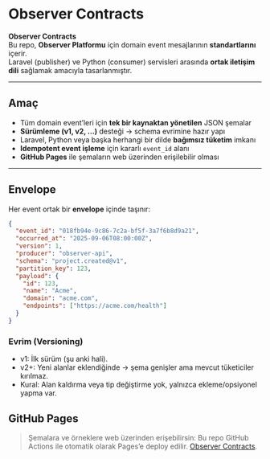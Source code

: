# Observer Contracts

 **Observer Contracts**  
Bu repo, **Observer Platformu** için domain event mesajlarının **standartlarını** içerir.  
Laravel (publisher) ve Python (consumer) servisleri arasında **ortak iletişim dili** sağlamak amacıyla tasarlanmıştır.

---

##  Amaç

- Tüm domain event’leri için **tek bir kaynaktan yönetilen** JSON şemalar
- **Sürümleme (v1, v2, …)** desteği → schema evrimine hazır yapı
- Laravel, Python veya başka herhangi bir dilde **bağımsız tüketim** imkanı
- **Idempotent event işleme** için kararlı `event_id` alanı
- **GitHub Pages** ile şemaların web üzerinden erişilebilir olması

---

## Envelope

Her event ortak bir **envelope** içinde taşınır:

```json
{
  "event_id": "018fb94e-9c86-7c2a-bf5f-3a7f6b8d9a21",
  "occurred_at": "2025-09-06T08:00:00Z",
  "version": 1,
  "producer": "observer-api",
  "schema": "project.created@v1",
  "partition_key": 123,
  "payload": {
    "id": 123,
    "name": "Acme",
    "domain": "acme.com",
    "endpoints": ["https://acme.com/health"]
  }
}
```


### Evrim (Versioning)

* v1: İlk sürüm (şu anki hali). 
* v2+: Yeni alanlar eklendiğinde → şema genişler ama mevcut tüketiciler kırılmaz.
* Kural: Alan kaldırma veya tip değiştirme yok, yalnızca ekleme/opsiyonel yapma var.

## GitHub Pages
> Şemalara ve örneklere web üzerinden erişebilirsin:
Bu repo GitHub Actions ile otomatik olarak Pages’e deploy edilir.
[Observer Contracts](https://nuvo-code.github.io/observer-contracts).



